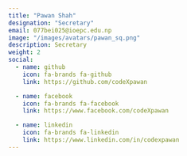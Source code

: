 ```yaml
---
title: "Pawan Shah"
designation: "Secretary"
email: 077bei025@ioepc.edu.np
image: "/images/avatars/pawan_sq.png"
description: Secretary
weight: 2
social:
  - name: github
    icon: fa-brands fa-github
    link: https://github.com/codeXpawan

  - name: facebook
    icon: fa-brands fa-facebook
    link: https://www.facebook.com/codeXpawan

  - name: linkedin
    icon: fa-brands fa-linkedin
    link: https://www.linkedin.com/in/codexpawan
---
```


